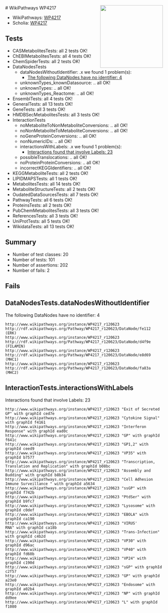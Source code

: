 <img style="float: right; width: 200px" src="https://upload.wikimedia.org/wikipedia/commons/thumb/8/83/Wplogo_with_text_500.png/640px-Wplogo_with_text_500.png" />
# WikiPathways WP4217

* WikiPathways: [WP4217](https://new.wikipathways.org/pathways/WP4217)
* Scholia: [WP4217](https://scholia.toolforge.org/wikipathways/WP4217)
## Tests
* CASMetabolitesTests: all 2 tests OK!
* ChEBIMetabolitesTests: all 4 tests OK!
* ChemSpiderTests: all 2 tests OK!
* DataNodesTests
    * dataNodesWithoutIdentifier: .x we found 1 problem(s):
        * [The following DataNodes have no identifier: 4](#d2d32fa3)
    * unknownTypes_knownDatasource: .. all OK!
    * unknownTypes: .. all OK!
    * unknownTypes_Reactome: .. all OK!
* EnsemblTests: all 4 tests OK!
* GeneralTests: all 13 tests OK!
* GeneTests: all 3 tests OK!
* HMDBSecMetabolitesTests: all 3 tests OK!
* InteractionTests
    * noMetaboliteToNonMetaboliteConversions: .. all OK!
    * noNonMetaboliteToMetaboliteConversions: .. all OK!
    * noGeneProteinConversions: .. all OK!
    * nonNumericIDs: .. all OK!
    * interactionsWithLabels: .x we found 1 problem(s):
        * [Interactions found that involve Labels: 23](#fe97a8da)
    * possibleTranslocations: .. all OK!
    * noProteinProteinConversions: .. all OK!
    * incorrectKEGGIdentifiers: .. all OK!
* KEGGMetaboliteTests: all 2 tests OK!
* LIPIDMAPSTests: all 1 tests OK!
* MetabolitesTests: all 14 tests OK!
* MetaboliteStructureTests: all 2 tests OK!
* OudatedDataSourcesTests: all 7 tests OK!
* PathwayTests: all 6 tests OK!
* ProteinsTests: all 2 tests OK!
* PubChemMetabolitesTests: all 3 tests OK!
* ReferencesTests: all 3 tests OK!
* UniProtTests: all 5 tests OK!
* WikidataTests: all 13 tests OK!


## Summary

* Number of test classes: 20
* Number of tests: 101
* Number of assertions: 202
* Number of fails: 2

## Fails

<a name="d2d32fa3" />

## DataNodesTests.dataNodesWithoutIdentifier

The following DataNodes have no identifier: 4
```
http://www.wikipathways.org/instance/WP4217_r120623 http://rdf.wikipathways.org/Pathway/WP4217_r120623/DataNode/fe112 (ERK)
http://www.wikipathways.org/instance/WP4217_r120623 http://rdf.wikipathways.org/Pathway/WP4217_r120623/DataNode/d4f9e (FILAMIN)
http://www.wikipathways.org/instance/WP4217_r120623 http://rdf.wikipathways.org/Pathway/WP4217_r120623/DataNode/e8d69 (MHC1)
http://www.wikipathways.org/instance/WP4217_r120623 http://rdf.wikipathways.org/Pathway/WP4217_r120623/DataNode/fa83a (MHC2)
```

<a name="fe97a8da" />

## InteractionTests.interactionsWithLabels

Interactions found that involve Labels: 23
```
http://www.wikipathways.org/instance/WP4217_r120623 "Exit of Secreted GP" with graphId ced7e
http://www.wikipathways.org/instance/WP4217_r120623 "Cytokine Signal" with graphId f4161
http://www.wikipathways.org/instance/WP4217_r120623 "Interferon Response" with graphId ead0c
http://www.wikipathways.org/instance/WP4217_r120623 "GP" with graphId f641c
http://www.wikipathways.org/instance/WP4217_r120623 "GP1,2" with graphId ceed9
http://www.wikipathways.org/instance/WP4217_r120623 "VP35" with graphId b7577
http://www.wikipathways.org/instance/WP4217_r120623 "Transcription, Translation and Replication" with graphId b08bc
http://www.wikipathways.org/instance/WP4217_r120623 "Assembly and Budding" with graphId b8b34
http://www.wikipathways.org/instance/WP4217_r120623 "Cell Adhesion
Immune Surveillance " with graphId a5634
http://www.wikipathways.org/instance/WP4217_r120623 "ssGP" with graphId f742b
http://www.wikipathways.org/instance/WP4217_r120623 "PtdSer" with graphId b9fc7
http://www.wikipathways.org/instance/WP4217_r120623 "Lysosome" with graphId c0def
http://www.wikipathways.org/instance/WP4217_r120623 "EBOLA" with graphId ca190
http://www.wikipathways.org/instance/WP4217_r120623 "VIRUS'
RNA" with graphId ca18b
http://www.wikipathways.org/instance/WP4217_r120623 "Trans-Infection" with graphId c4b2d
http://www.wikipathways.org/instance/WP4217_r120623 "VP30" with graphId d96ac
http://www.wikipathways.org/instance/WP4217_r120623 "VP40" with graphId fd60b
http://www.wikipathways.org/instance/WP4217_r120623 "VP24" with graphId c190d
http://www.wikipathways.org/instance/WP4217_r120623 "sGP" with graphId c2f57
http://www.wikipathways.org/instance/WP4217_r120623 "GP" with graphId a23e0
http://www.wikipathways.org/instance/WP4217_r120623 "Endosome" with graphId a02b4
http://www.wikipathways.org/instance/WP4217_r120623 "NP" with graphId dd9ee
http://www.wikipathways.org/instance/WP4217_r120623 "L" with graphId f1080
```

